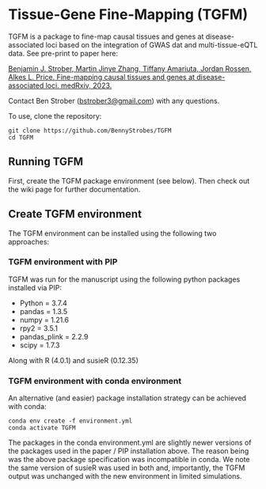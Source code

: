 # Tissue-Gene Fine-Mapping (TGFM)

TGFM is a package to fine-map causal tissues and genes at disease-associated loci based on the integration of GWAS dat and multi-tissue-eQTL data. See pre-print to paper here:

[Benjamin J. Strober, Martin Jinye Zhang, Tiffany Amariuta, Jordan Rossen, Alkes L. Price. Fine-mapping causal tissues and genes at disease-associated loci. medRxiv, 2023.](https://www.medrxiv.org/content/10.1101/2023.11.01.23297909v3)

Contact Ben Strober (bstrober3@gmail.com) with any questions.

To use, clone the repository: 
```
git clone https://github.com/BennyStrobes/TGFM
cd TGFM
```

## Running TGFM
First, create the TGFM package environment (see below). Then check out the wiki page for further documentation.

## Create TGFM environment
The TGFM environment can be installed using the following two approaches:

### TGFM environment with PIP

TGFM was run for the manuscript using the following python packages installed via PIP:
- Python = 3.7.4
- pandas = 1.3.5
- numpy = 1.21.6
- rpy2 = 3.5.1 
- pandas_plink = 2.2.9
- scipy = 1.7.3

Along with R (4.0.1) and susieR (0.12.35)

### TGFM environment with conda environment

An alternative (and easier) package installation strategy can be achieved with conda:
```
conda env create -f environment.yml
conda activate TGFM
```

The packages in the conda environment.yml are slightly newer versions of the packages used in the paper / PIP installation above. The reason being was the above package specification was incompatible in conda. We note the same version of susieR was used in both and, importantly, the TGFM output was unchanged with the new environment in limited simulations.


